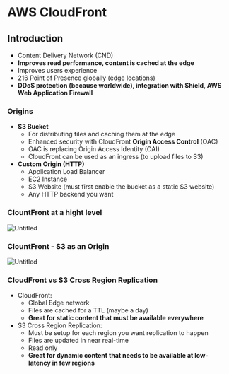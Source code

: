 # AWS CloudFront

## Introduction

- Content Delivery Network (CND)
- **Improves read performance, content is cached at the edge**
- Improves users experience
- 216 Point of Presence globally (edge locations)
- **DDoS protection (because worldwide), integration with Shield, AWS Web Application Firewall**

### Origins

- **S3 Bucket**
    - For distributing files and caching them at the edge
    - Enhanced security with CloudFront **Origin Access Control** (OAC)
    - OAC is replacing Origin Access Identity (OAI)
    - CloudFront can be used as an ingress (to upload files to S3)
- **Custom Origin (HTTP)**
    - Application Load Balancer
    - EC2 Instance
    - S3 Website (must first enable the bucket as a static S3 website)
    - Any HTTP backend you want

### ClountFront at a hight level

![Untitled](https://s3-us-west-2.amazonaws.com/secure.notion-static.com/37a9a821-f054-4d97-98a4-8d9e230d9010/Untitled.png)

### ClountFront - S3 as an Origin

![Untitled](https://s3-us-west-2.amazonaws.com/secure.notion-static.com/cee8d175-57dd-44dc-afd3-035306fad996/Untitled.png)

### CloudFront vs S3 Cross Region Replication

- CloudFront:
    - Global Edge network
    - Files are cached for a TTL (maybe a day)
    - **Great for static content that must be available everywhere**
- S3 Cross Region Replication:
    - Must be setup for each region you want replication to happen
    - Files are updated in near real-time
    - Read only
    - **Great for dynamic content that needs to be available at low-latency in few regions**